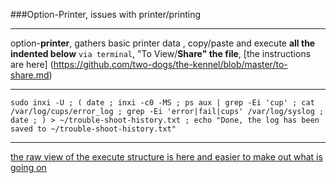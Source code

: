 ###Option-Printer, issues with printer/printing
***
option-**printer**, gathers basic printer data , copy/paste and execute **all the indented below** `via terminal`, "To View/**Share" the file**, [the instructions are here] (https://github.com/two-dogs/the-kennel/blob/master/to-share.md)
***
`
sudo inxi -U ;
(
 date ;
 inxi -c0 -MS ;
 ps aux | grep -Ei 'cup' ;
 cat /var/log/cups/error_log ;
 grep -Ei 'error|fail|cups' /var/log/syslog ;
 date ;
) > ~/trouble-shoot-history.txt ;
 echo "Done, the log has been saved to ~/trouble-shoot-history.txt"
 `
***
[the raw view of the execute structure is here and easier to make out what is going on](https://raw.githubusercontent.com/two-dogs/the-kennel/master/option-print.md)
